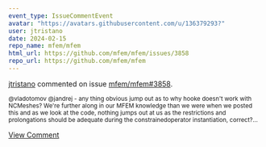 ```yaml
---
event_type: IssueCommentEvent
avatar: "https://avatars.githubusercontent.com/u/136379293?"
user: jtristano
date: 2024-02-15
repo_name: mfem/mfem
html_url: https://github.com/mfem/mfem/issues/3858
repo_url: https://github.com/mfem/mfem
---
```


<a href='https://github.com/jtristano' target='_blank'>jtristano</a> commented on issue <a href='https://github.com/mfem/mfem/issues/3858' target='_blank'>mfem/mfem#3858</a>.

<small>@vladotomov @jandrej  - any thing obvious jump out as to why hooke doesn't work with NCMeshes?   We're further along in our MFEM knowledge than we were when we posted this and as we look at the code, nothing jumps out at us as the restrictions and prolongations should be adequate during the constrainedoperator instantiation, correct?...</small>

<a href='https://github.com/mfem/mfem/issues/3858' target='_blank'>View Comment</a>